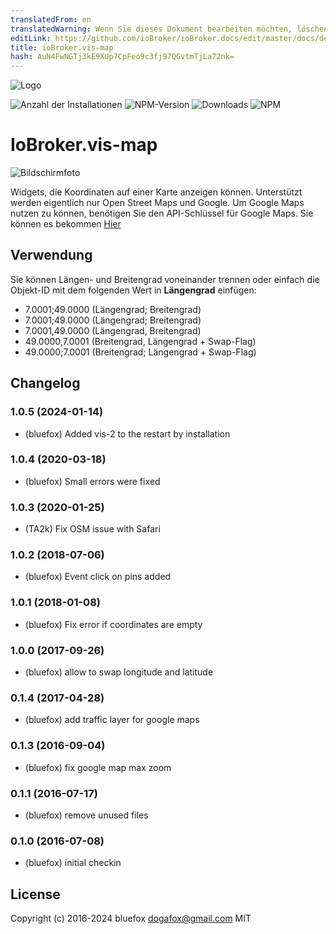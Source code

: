 ```yaml
---
translatedFrom: en
translatedWarning: Wenn Sie dieses Dokument bearbeiten möchten, löschen Sie bitte das Feld "translationsFrom". Andernfalls wird dieses Dokument automatisch erneut übersetzt
editLink: https://github.com/ioBroker/ioBroker.docs/edit/master/docs/de/adapterref/iobroker.vis-map/README.md
title: ioBroker.vis-map
hash: AuN4FwNGTj3kE9XUp7CpFeo9c3fj97QGvtmTjLa72nk=
---
```

![Logo](../../../en/adapterref/iobroker.vis-map/admin/vis-map.png)

![Anzahl der Installationen](http://iobroker.live/badges/vis-map-stable.svg)
![NPM-Version](http://img.shields.io/npm/v/iobroker.vis-map.svg)
![Downloads](https://img.shields.io/npm/dm/iobroker.vis-map.svg)
![NPM](https://nodei.co/npm/iobroker.vis-map.png?downloads=true)

# IoBroker.vis-map
![Bildschirmfoto](../../../en/adapterref/iobroker.vis-map/img/widgets.png)

Widgets, die Koordinaten auf einer Karte anzeigen können.
Unterstützt werden eigentlich nur Open Street Maps und Google. Um Google Maps nutzen zu können, benötigen Sie den API-Schlüssel für Google Maps.
Sie können es bekommen [Hier](https://console.developers.google.com/flows/enableapi?apiid=maps_backend,geocoding_backend,directions_backend,distance_matrix_backend,elevation_backend&keyType=CLIENT_SIDE&reusekey=true)

## Verwendung
Sie können Längen- und Breitengrad voneinander trennen oder einfach die Objekt-ID mit dem folgenden Wert in **Längengrad** einfügen:

- 7.0001;49.0000 (Längengrad; Breitengrad)
- 7.0001;49.0000 (Längengrad; Breitengrad)
- 7.0001,49.0000 (Längengrad, Breitengrad)
- 49.0000,7.0001 (Breitengrad, Längengrad + Swap-Flag)
- 49.0000;7.0001 (Breitengrad; Längengrad + Swap-Flag)

<!-- Platzhalter für die nächste Version (am Anfang der Zeile):

### **ARBEIT IN ARBEIT** -->

## Changelog
### 1.0.5 (2024-01-14)
- (bluefox) Added vis-2 to the restart by installation

### 1.0.4 (2020-03-18)
- (bluefox) Small errors were fixed

### 1.0.3 (2020-01-25)
- (TA2k) Fix OSM issue with Safari

### 1.0.2 (2018-07-06)
- (bluefox) Event click on pins added

### 1.0.1 (2018-01-08)
- (bluefox) Fix error if coordinates are empty

### 1.0.0 (2017-09-26)
- (bluefox) allow to swap longitude and latitude

### 0.1.4 (2017-04-28)
- (bluefox) add traffic layer for google maps

### 0.1.3 (2016-09-04)
- (bluefox) fix google map max zoom

### 0.1.1 (2016-07-17)
- (bluefox) remove unused files

### 0.1.0 (2016-07-08)
- (bluefox) initial checkin

## License
 Copyright (c) 2016-2024 bluefox <dogafox@gmail.com>
 MIT
